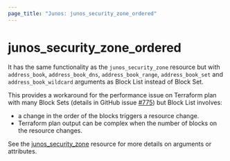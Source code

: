 ```yaml
---
page_title: "Junos: junos_security_zone_ordered"
---
```


# junos_security_zone_ordered

It has the same functionality as the `junos_security_zone` resource
but with `address_book`, `address_book_dns`, `address_book_range`, `address_book_set` and `address_book_wildcard`
arguments as Block List instead of Block Set.

This provides a workaround for the performance issue on Terraform plan with many Block Sets
(details in GitHub issue [#775](https://github.com/hashicorp/terraform-plugin-framework/issues/775))
but Block List involves:

- a change in the order of the blocks triggers a resource change.
- Terraform plan output can be complex when the number of blocks on the resource changes.

See the [junos_security_zone](security_zone) resource
for more details on arguments or attributes.
